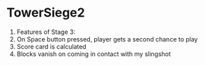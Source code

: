 # TowerSiege2

1. Features of Stage 3:
2. On Space button pressed, player gets a second chance to play
3. Score card is calculated
4. Blocks vanish on coming in contact with my slingshot
